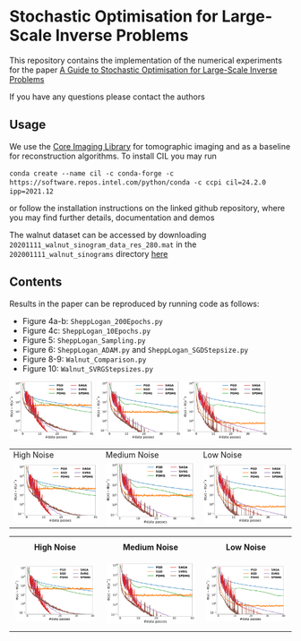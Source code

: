 # Stochastic Optimisation for Large-Scale Inverse Problems

This repository contains the implementation of the numerical experiments for the paper [A Guide to Stochastic Optimisation for Large-Scale Inverse Problems](https://arxiv.org/abs/2406.06342)

If you have any questions please contact the authors

## Usage

We use the [Core Imaging Library](https://github.com/TomographicImaging/CIL) for tomographic imaging and as a baseline for reconstruction algorithms. To install CIL you may run
```
conda create --name cil -c conda-forge -c https://software.repos.intel.com/python/conda -c ccpi cil=24.2.0 ipp=2021.12
```

or follow the installation instructions on the linked github repository, where you may find further details, documentation and demos

The walnut dataset can be accessed by downloading `20201111_walnut_sinogram_data_res_280.mat` in the `202001111_walnut_sinograms` directory [here](https://zenodo.org/records/4279549)

## Contents

Results in the paper can be reproduced by running code as follows:

* Figure 4a-b:  `SheppLogan_200Epochs.py`
* Figure 4c: `SheppLogan_10Epochs.py`
* Figure 5: `SheppLogan_Sampling.py`
* Figure 6: `SheppLogan_ADAM.py` and `SheppLogan_SGDStepsize.py`
* Figure 8-9: `Walnut_Comparison.py`
* Figure 10: `Walnut_SVRGStepsizes.py`


<p float="left">
  <img src="figures/WalnutFinal_50Intensity60Subsets_40EpochsDiffYlim.png" style = "width: 30%" />
  <img src="figures/WalnutFinal_250Intensity60Subsets_40EpochsDiffYlim.png" style = "width: 30%" /> 
  <img src="figures/WalnutFinal_5000Intensity60Subsets_40EpochsDiffYlim.png" style = "width: 30%" />
</p>


<table>
  <tr>
    <td>High Noise</td>
     <td>Medium Noise</td>
     <td>Low Noise</td>
  </tr>
  <tr>
      <td><img src="figures/WalnutFinal_50Intensity60Subsets_40EpochsDiffYlim.png" width="300" /></td>
  <td><img src="figures/WalnutFinal_250Intensity60Subsets_40EpochsDiffYlim.png" width="300" /></td> 
  <td><img src="figures/WalnutFinal_5000Intensity60Subsets_40EpochsDiffYlim.png" width="300" /></td>
  </tr>
 </table>

<!-- | High Noise | Medium Noise | Low Noise | 
| --- | --- | --- |
| ![High Noise](figures/WalnutFinal_50Intensity60Subsets_40EpochsDiffYlim.png "high noise")| ![Medium NOise](figures/WalnutFinal_250Intensity60Subsets_40EpochsDiffYlim.png "medium noise")| ![Low Noise](figures/WalnutFinal_5000Intensity60Subsets_40EpochsDiffYlim.png "low noise")| -->

<!-- <style>
  table {
    border-collapse: collapse;
  }
  table, th, td {
    border: none;
  }
  th, td {
    padding: 10px;
    text-align: center;
  }
</style>

<table>
  <tr>
    <th>High Noise</th>
    <th>Medium Noise</th>
    <th>Low Noise</th>
  </tr>
  <tr>
    <td><img src="figures/WalnutFinal_50Intensity60Subsets_40EpochsDiffYlim.png" alt="high noise" style="width: 30%;"></td>
    <td><img src="figures/WalnutFinal_250Intensity60Subsets_40EpochsDiffYlim.png" alt="medium noise" style="width: 30%;"></td>
    <td><img src="figures/WalnutFinal_5000Intensity60Subsets_40EpochsDiffYlim.png" alt="low noise" style="width: 30%;"></td>
  </tr>
</table> -->


<!-- ![High Noise](figures/WalnutFinal_50Intensity60Subsets_40EpochsDiffYlim.png "high noise") ![Medium NOise](figures/WalnutFinal_250Intensity60Subsets_40EpochsDiffYlim.png "medium noise")  ![Low Noise](figures/WalnutFinal_5000Intensity60Subsets_40EpochsDiffYlim.png "low noise") -->

<table style="border-collapse: collapse; width: 100%;">
  <tr>
    <th style="border: none; padding: 10px; text-align: center;">High Noise</th>
    <th style="border: none; padding: 10px; text-align: center;">Medium Noise</th>
    <th style="border: none; padding: 10px; text-align: center;">Low Noise</th>
  </tr>
  <tr>
    <td style="border: none; padding: 10px; text-align: center;">
      <img src="figures/WalnutFinal_50Intensity60Subsets_40EpochsDiffYlim.png" alt="high noise" style="width: 100%;">
    </td>
    <td style="border: none; padding: 10px; text-align: center;">
      <img src="figures/WalnutFinal_250Intensity60Subsets_40EpochsDiffYlim.png" alt="medium noise" style="width: 100%;">
    </td>
    <td style="border: none; padding: 10px; text-align: center;">
      <img src="figures/WalnutFinal_5000Intensity60Subsets_40EpochsDiffYlim.png" alt="low noise" style="width: 100%;">
    </td>
  </tr>
</table>
